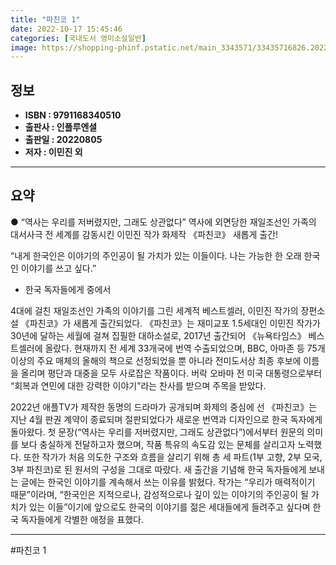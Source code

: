 ```yaml
---
title: "파친코 1"
date: 2022-10-17 15:45:46
categories: [국내도서 영미소설일반]
image: https://shopping-phinf.pstatic.net/main_3343571/33435716826.20220728093341.jpg
---
```


## **정보**

- **ISBN : 9791168340510**
- **출판사 : 인플루엔셜**
- **출판일 : 20220805**
- **저자 : 이민진 외**

------



## **요약**

● “역사는 우리를 저버렸지만, 그래도 상관없다”
역사에 외면당한 재일조선인 가족의 대서사극
전 세계를 감동시킨 이민진 작가 화제작 《파친코》 새롭게 출간!

“내게 한국인은 이야기의 주인공이 될 가치가 있는 이들이다.
나는 가능한 한 오래 한국인 이야기를 쓰고 싶다.” 
- 한국 독자들에게 중에서

4대에 걸친 재일조선인 가족의 이야기를 그린 세계적 베스트셀러, 이민진 작가의 장편소설 《파친코》가 새롭게 출간되었다. 《파친코》는 재미교포 1.5세대인 이민진 작가가 30년에 달하는 세월에 걸쳐 집필한 대하소설로, 2017년 출간되어 《뉴욕타임스》 베스트셀러에 올랐다. 현재까지 전 세계 33개국에 번역 수출되었으며, BBC, 아마존 등 75개 이상의 주요 매체의 올해의 책으로 선정되었을 뿐 아니라 전미도서상 최종 후보에 이름을 올리며 평단과 대중을 모두 사로잡은 작품이다. 버락 오바마 전 미국 대통령으로부터 “회복과 연민에 대한 강력한 이야기”라는 찬사를 받으며 주목을 받았다.

2022년 애플TV가 제작한 동명의 드라마가 공개되며 화제의 중심에 선 《파친코》는 지난 4월 판권 계약이 종료되며 절판되었다가 새로운 번역과 디자인으로 한국 독자에게 돌아왔다. 첫 문장(“역사는 우리를 저버렸지만, 그래도 상관없다”)에서부터 원문의 의미를 보다 충실하게 전달하고자 했으며, 작품 특유의 속도감 있는 문체를 살리고자 노력했다. 또한 작가가 처음 의도한 구조와 흐름을 살리기 위해 총 세 파트(1부 고향, 2부 모국, 3부 파친코)로 된 원서의 구성을 그대로 따랐다. 새 출간을 기념해 한국 독자들에게 보내는 글에는 한국인 이야기를 계속해서 쓰는 이유를 밝혔다. 작가는 “우리가 매력적이기 때문”이라며, “한국인은 지적으로나, 감성적으로나 깊이 있는 이야기의 주인공이 될 가치가 있는 이들”이기에 앞으로도 한국의 이야기를 젊은 세대들에게 들려주고 싶다며 한국 독자들에게 각별한 애정을 표했다.

------

#파친코 1


